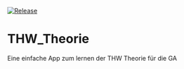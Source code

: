 [![Release](https://img.shields.io/github/v/release/wolfwarrior666/THW_Theorie?include_prereleases&style=plastic)]( https://github.com/wolfwarrior666/THUMoodleWrapper/releases)

# THW_Theorie
Eine einfache App zum lernen der THW Theorie für die GA
